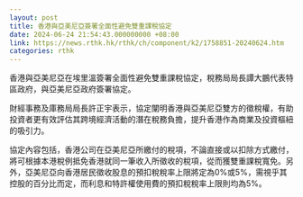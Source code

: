 ```yaml
---
layout: post
title: 香港與亞美尼亞簽署全面性避免雙重課稅協定
date: 2024-06-24 21:54:43.000000000 +08:00
link: https://news.rthk.hk/rthk/ch/component/k2/1758851-20240624.htm
categories: rthk
---
```


香港與亞美尼亞在埃里溫簽署全面性避免雙重課稅協定，稅務局局長譚大鵬代表特區政府，與亞美尼亞政府簽署協定。

財經事務及庫務局局長許正宇表示，協定闡明香港與亞美尼亞雙方的徵稅權，有助投資者更有效評估其跨境經濟活動的潛在稅務負擔，提升香港作為商業及投資樞紐的吸引力。

協定內容包括，香港公司在亞美尼亞所繳付的稅項，不論直接或以扣除方式繳付，將可根據本港稅例抵免香港就同一筆收入所徵收的稅項，從而獲雙重課稅寬免。另外，亞美尼亞向香港居民徵收股息的預扣稅稅率上限將定為0%或5%，需視乎其控股的百分比而定，而利息和特許權使用費的預扣稅稅率上限則均為5%。
